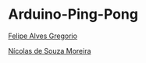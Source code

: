 # Arduino-Ping-Pong

[Felipe Alves Gregorio](https://github.com/flp-gregorio) 

[Nícolas de Souza Moreira](https://github.com/nicolassm145) 

